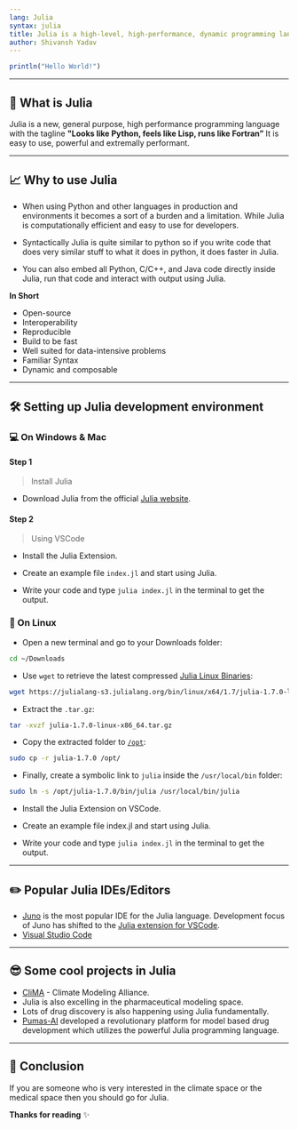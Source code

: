 ```yaml
---
lang: Julia
syntax: julia
title: Julia is a high-level, high-performance, dynamic programming language.
author: Shivansh Yadav
---
```

```julia
println("Hello World!")
```
---

## 🤔 What is Julia

Julia is a new, general purpose, high performance programming language with the tagline **"Looks like Python, feels like Lisp, runs like Fortran”** It is easy to   use, powerful and extremally performant.

---
## 📈 Why to use Julia

- When using Python and other languages in production and environments it becomes a sort of a burden and a limitation. While Julia is computationally efficient and easy to use for developers.

- Syntactically Julia is quite similar to python so if you write code that does very similar stuff to what it does in python, it does faster in Julia.

- You can also embed all Python, C/C++, and Java code directly inside Julia, run that code and interact with output using Julia.

**In Short**

- Open-source
- Interoperability
- Reproducible
- Build to be fast
- Well suited for data-intensive problems
- Familiar Syntax
- Dynamic and composable

---

## 🛠️ Setting up Julia development environment

### 💻 On Windows & Mac

#### Step 1

> Install Julia 

- Download Julia from the official [Julia website](https://julialang.org/downloads/).

#### Step 2

> Using VSCode

- Install the Julia Extension.

- Create an example file `index.jl` and start using Julia.

- Write your code and type `julia index.jl` in the terminal to get the output.

### 🐧 On Linux

- Open a new terminal and go to your Downloads folder:

```bash
cd ~/Downloads
```

- Use `wget` to retrieve the latest compressed [Julia Linux Binaries](https://julialang.org/downloads/):

```bash
wget https://julialang-s3.julialang.org/bin/linux/x64/1.7/julia-1.7.0-linux-x86_64.tar.gz
```

- Extract the `.tar.gz`:

```bash
tar -xvzf julia-1.7.0-linux-x86_64.tar.gz
```

- Copy the extracted folder to [`/opt`](https://askubuntu.com/a/34922/292615):

```bash
sudo cp -r julia-1.7.0 /opt/
```

- Finally, create a symbolic link to `julia` inside the `/usr/local/bin` folder:

```bash
sudo ln -s /opt/julia-1.7.0/bin/julia /usr/local/bin/julia
```

- Install the Julia Extension on VSCode.

- Create an example file index.jl and start using Julia.

- Write your code and type `julia index.jl` in the terminal to get the output.

---

## ✏️ Popular Julia IDEs/Editors

- [Juno](https://junolab.org/) is the most popular IDE for the Julia language. Development focus of Juno has shifted to the [Julia extension for VSCode](https://www.julia-vscode.org/).
- [Visual Studio Code](https://code.visualstudio.com/download)

----

## 😎 Some cool projects in Julia

- [CliMA](https://clima.caltech.edu/) - Climate Modeling Alliance.
- Julia is also excelling in the pharmaceutical modeling space.
- Lots of drug discovery is also happening using Julia fundamentally.
- [Pumas-AI](https://pumas.ai/) developed a revolutionary platform for model based drug development which utilizes the powerful Julia programming language.

---

## 🚀 Conclusion

If you are someone who is very interested in the climate space or the medical space then you should go for Julia.

**Thanks for reading** ✨
